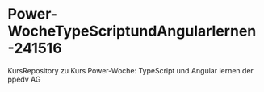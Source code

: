 # Power-WocheTypeScriptundAngularlernen-241516
KursRepository zu Kurs Power-Woche: TypeScript und Angular lernen der ppedv AG
